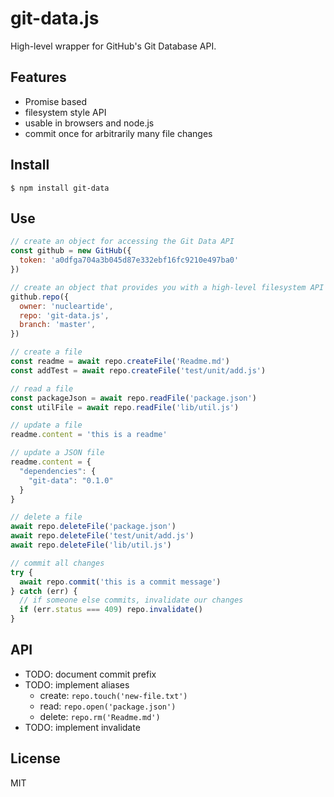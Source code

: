 
# git-data.js

High-level wrapper for GitHub's Git Database API.

## Features

- Promise based
- filesystem style API
- usable in browsers and node.js
- commit once for arbitrarily many file changes

## Install

```
$ npm install git-data
```

## Use

```js
// create an object for accessing the Git Data API
const github = new GitHub({
  token: 'a0dfga704a3b045d87e332ebf16fc9210e497ba0'
})

// create an object that provides you with a high-level filesystem API
github.repo({
  owner: 'nucleartide',
  repo: 'git-data.js',
  branch: 'master',
})

// create a file
const readme = await repo.createFile('Readme.md')
const addTest = await repo.createFile('test/unit/add.js')

// read a file
const packageJson = await repo.readFile('package.json')
const utilFile = await repo.readFile('lib/util.js')

// update a file
readme.content = 'this is a readme'

// update a JSON file
readme.content = {
  "dependencies": {
    "git-data": "0.1.0"
  }
}

// delete a file
await repo.deleteFile('package.json')
await repo.deleteFile('test/unit/add.js')
await repo.deleteFile('lib/util.js')

// commit all changes
try {
  await repo.commit('this is a commit message')
} catch (err) {
  // if someone else commits, invalidate our changes
  if (err.status === 409) repo.invalidate()
}
```

## API

- TODO: document commit prefix
- TODO: implement aliases
  - create: `repo.touch('new-file.txt')`
  - read: `repo.open('package.json')`
  - delete: `repo.rm('Readme.md')`
- TODO: implement invalidate

## License

MIT

